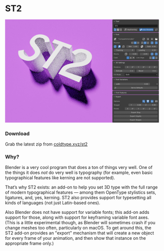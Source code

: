 # ST2

![The ST2 UI](assets/uipreview2.jpg)

### Download

Grab the latest zip from [coldtype.xyz/st2](https://coldtype.xyz/st2)

### Why?

Blender is a very cool program that does a ton of things very well. One of the things it does _not_ do very well is typography (for example, even basic typographical features like kerning are not supported).

That’s why ST2 exists: an add-on to help you set 3D type with the full range of modern typographical features — among them OpenType stylistics sets, ligatures, and, yes, kerning. ST2 also provides support for typesetting all kinds of languages (not just Latin-based ones).

Also Blender does not have support for variable fonts; this add-on adds support for those, along with support for keyframing variable font axes. (This is a little experimental though, as Blender will sometimes crash if you change meshes too often, particularly on macOS. To get around this, the ST2 add-on provides an "export" mechanism that will create a new object for every frame of your animation, and then show that instance on the appropriate frame only.)
